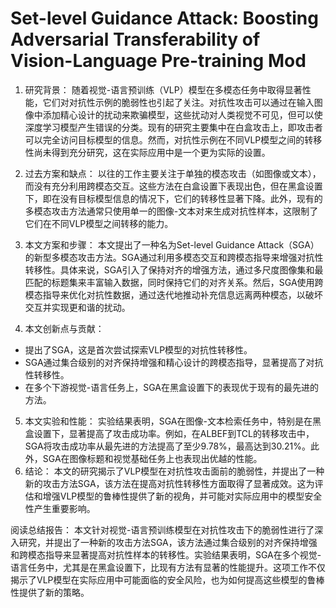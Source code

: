# Set-level Guidance Attack: Boosting Adversarial Transferability of  Vision-Language Pre-training Mod



1. 研究背景： 随着视觉-语言预训练（VLP）模型在多模态任务中取得显著性能，它们对对抗性示例的脆弱性也引起了关注。对抗性攻击可以通过在输入图像中添加精心设计的扰动来欺骗模型，这些扰动对人类视觉不可见，但可以使深度学习模型产生错误的分类。现有的研究主要集中在白盒攻击上，即攻击者可以完全访问目标模型的信息。然而，对抗性示例在不同VLP模型之间的转移性尚未得到充分研究，这在实际应用中是一个更为实际的设置。



1. 过去方案和缺点： 以往的工作主要关注于单独的模态攻击（如图像或文本），而没有充分利用跨模态交互。这些方法在白盒设置下表现出色，但在黑盒设置下，即在没有目标模型信息的情况下，它们的转移性显著下降。此外，现有的多模态攻击方法通常只使用单一的图像-文本对来生成对抗性样本，这限制了它们在不同VLP模型之间转移的能力。
2. 本文方案和步骤： 本文提出了一种名为Set-level Guidance Attack（SGA）的新型多模态攻击方法。SGA通过利用多模态交互和跨模态指导来增强对抗性转移性。具体来说，SGA引入了保持对齐的增强方法，通过多尺度图像集和最匹配的标题集来丰富输入数据，同时保持它们的对齐关系。然后，SGA使用跨模态指导来优化对抗性数据，通过迭代地推动补充信息远离两种模态，以破坏交互并实现更和谐的扰动。
3. 本文创新点与贡献：

* 提出了SGA，这是首次尝试探索VLP模型的对抗性转移性。
* SGA通过集合级别的对齐保持增强和精心设计的跨模态指导，显著提高了对抗性转移性。
* 在多个下游视觉-语言任务上，SGA在黑盒设置下的表现优于现有的最先进的方法。

5. 本文实验和性能： 实验结果表明，SGA在图像-文本检索任务中，特别是在黑盒设置下，显著提高了攻击成功率。例如，在ALBEF到TCL的转移攻击中，SGA将攻击成功率从最先进的方法提高了至少9.78%，最高达到30.21%。此外，SGA在图像标题和视觉基础任务上也表现出优越的性能。
6. 结论： 本文的研究揭示了VLP模型在对抗性攻击面前的脆弱性，并提出了一种新的攻击方法SGA，该方法在提高对抗性转移性方面取得了显著成效。这为评估和增强VLP模型的鲁棒性提供了新的视角，并可能对实际应用中的模型安全性产生重要影响。

阅读总结报告： 本文针对视觉-语言预训练模型在对抗性攻击下的脆弱性进行了深入研究，并提出了一种新的攻击方法SGA，该方法通过集合级别的对齐保持增强和跨模态指导来显著提高对抗性样本的转移性。实验结果表明，SGA在多个视觉-语言任务中，尤其是在黑盒设置下，比现有方法有显著的性能提升。这项工作不仅揭示了VLP模型在实际应用中可能面临的安全风险，也为如何提高这些模型的鲁棒性提供了新的策略。
